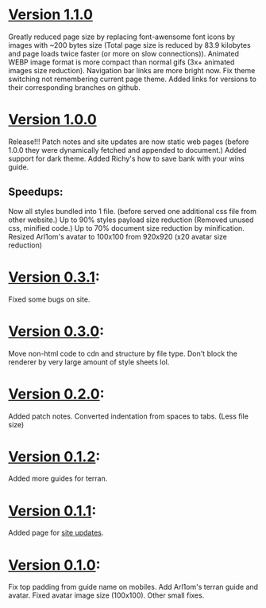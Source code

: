 # [Version 1.1.0](https://github.com/MadProbe/zerg-wars-guide)
Greatly reduced page size by replacing font-awensome font icons by images with ~200 bytes size 
(Total page size is reduced by 83.9 kilobytes and page loads twice faster (or more on slow connections)).
Animated WEBP image format is more compact than normal gifs (3x+ animated images size reduction).
Navigation bar links are more bright now.
Fix theme switching not remembering current page theme.
Added links for versions to their corresponding branches on github.

# [Version 1.0.0](https://github.com/MadProbe/zerg-wars-guide/tree/1.0.0)
Release!!!
Patch notes and site updates are now static web pages
(before 1.0.0 they were dynamically fetched and appended to document.)
Added support for dark theme.
Added Richy's how to save bank with your wins guide.
<!-- Added licence for my code -->
## Speedups:
Now all styles bundled into 1 file.
(before served one additional css file from other website.)
Up to 90% styles payload size reduction
(Removed unused css, minified code.)
Up to 70% document size reduction by minification.
Resized Arl1om's avatar to 100x100 from 920x920
(x20 avatar size reduction)

# [Version 0.3.1](https://github.com/MadProbe/zerg-wars-guide/tree/0.3.1):
Fixed some bugs on site.

# [Version 0.3.0](https://github.com/MadProbe/zerg-wars-guide/tree/0.3.0):
Move non-html code to cdn and structure by file type.
Don't block the renderer by very large amount of style sheets lol.

# [Version 0.2.0](https://github.com/MadProbe/zerg-wars-guide/tree/0.2.0):
Added patch notes.
Converted indentation from spaces to tabs. (Less file size)

# [Version 0.1.2](https://github.com/MadProbe/zerg-wars-guide/tree/0.1.2):
Added more guides for terran.

# [Version 0.1.1](https://github.com/MadProbe/zerg-wars-guide/tree/0.1.1):
Added page for [site updates](https://madprobe.github.io/zerg-wars-guide/site-updates.html).

# [Version 0.1.0](https://github.com/MadProbe/zerg-wars-guide/tree/0.1.0):
Fix top padding from guide name on mobiles.
Add Arl1om's terran guide and avatar.
Fixed avatar image size (100x100).
Other small fixes.
